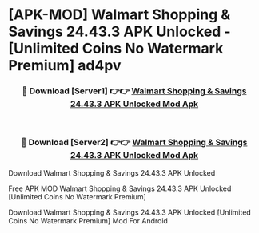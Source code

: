 # [APK-MOD] Walmart  Shopping & Savings 24.43.3 APK Unlocked - [Unlimited Coins No Watermark Premium] ad4pv



<div align="center">
<h3>🔴 Download [Server1] 👉👉 <a href="https://momento.my/?title=Walmart__Shopping_&_Savings_24.43.3_APK_Unlocked">Walmart  Shopping & Savings 24.43.3 APK Unlocked Mod Apk</a></h3><br>

<h3>🔴 Download [Server2] 👉👉 <a href="https://momento.my/?title=Walmart__Shopping_&_Savings_24.43.3_APK_Unlocked">Walmart  Shopping & Savings 24.43.3 APK Unlocked Mod Apk</a></h3>
</div>



Download Walmart  Shopping & Savings 24.43.3 APK Unlocked 

Free APK MOD Walmart  Shopping & Savings 24.43.3 APK Unlocked [Unlimited Coins No Watermark Premium]

Download Walmart  Shopping & Savings 24.43.3 APK Unlocked [Unlimited Coins No Watermark Premium] Mod For Android
